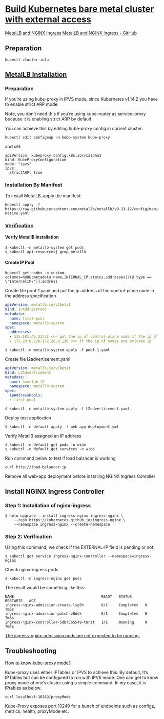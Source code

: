 # [Build Kubernetes bare metal cluster with external access](https://www.datapacket.com/blog/build-kubernetes-cluster)

[MetalLB and NGINX Ingress](https://youtu.be/k8bxtsWe9qw?si=u1GyesZEsG23NpWh)
[MetalLB and NGINX Ingress - GitHub](https://github.com/morrismusumi/kubernetes/blob/main/clusters/homelab-k8s/apps/metallb-plus-nginx-ingress/README.md)

## Preparation

```shell
kubectl cluster-info
```




## [MetalLB Installation](https://metallb.universe.tf/installation/)

### Preparation
If you’re using kube-proxy in IPVS mode, since Kubernetes v1.14.2 you have to enable strict ARP mode.

Note, you don’t need this if you’re using kube-router as service-proxy because it is enabling strict ARP by default.

You can achieve this by editing kube-proxy config in current cluster:

```shell
kubectl edit configmap -n kube-system kube-proxy
```

and set:

```shell
apiVersion: kubeproxy.config.k8s.io/v1alpha1
kind: KubeProxyConfiguration
mode: "ipvs"
ipvs:
  strictARP: true
```

### Installation By Manifest

To install MetalLB, apply the manifest:

```shell
kubectl apply -f https://raw.githubusercontent.com/metallb/metallb/v0.13.12/config/manifests/metallb-native.yaml
```

### [Verification](https://github.com/morrismusumi/kubernetes/blob/main/clusters/homelab-k8s/apps/metallb-plus-nginx-ingress/README.md)

#### Verify MetallB Installation

```shell
$ kubectl -n metallb-system get pods
$ kubectl api-resources| grep metallb
```

#### Create IP Pool

```shell
kubectl get nodes -o custom-columns=NODE:metadata.name,INTERNAL_IP:status.addresses[?(@.type == \"InternalIP\")].address
```

Create file pool-1.yaml and put the ip address of the control-plane node in the address specification
```yaml
apiVersion: metallb.io/v1beta1
kind: IPAddressPool
metadata:
  name: first-pool
  namespace: metallb-system
spec:
  addresses:
  - 135.181.46.21/32 <<< put the ip of control-plane node if the ip of nodes are public ip
  - 172.20.0.120-172.20.0.130 <<< if the ip of nodes are private ip
```

```shell
$ kubectl -n metallb-system apply -f pool-1.yaml
```

Create file l2advertisement.yaml
```yaml
apiVersion: metallb.io/v1beta1
kind: L2Advertisement
metadata:
  name: homelab-l2
  namespace: metallb-system
spec:
  ipAddressPools:
  - first-pool
```

```shell
$ kubectl -n metallb-system apply -f l2advertisement.yaml
```

Deploy test application 
```shell
$ kubectl -n default apply -f web-app-deployment.yml
```

Verify MetallB assigned an IP address
```shell
$ kubectl -n default get pods -o wide
$ kubectl -n default get services -o wide
```

Run command below to test if load balancer is working
```shell
curl http://load-balancer-ip
```

Remove all web-app deployment before installing NGINX Ingress Conroller


## Install NGINX Ingress Controller

### Step 1: Installation of nginx-ingress

```shell
$ helm upgrade --install ingress-nginx ingress-nginx \
    --repo https://kubernetes.github.io/ingress-nginx \
    --namespace ingress-nginx --create-namespace
```

### Step 2: Verification

Using this command, we check if the EXTERNAL-IP field is pending or not.

```shell
$ kubectl get service ingress-nginx-controller --namespace=ingress-nginx
```

Check nginx-ingress pods
```shell
$ kubectl -n ingress-nginx get pods
```

The result would be something like this:
```text
NAME                                        READY   STATUS      RESTARTS   AGE
ingress-nginx-admission-create-lsg8h        0/1     Completed   0          7m3s
ingress-nginx-admission-patch-v8ddk         0/1     Completed   0          7m3s
ingress-nginx-controller-5db7565549-tbrzt   1/1     Running     0          7m4s
```

[The ingress-nginx-admission pods are not expected to be running.](https://github.com/kubernetes/ingress-nginx/issues/8620)

## Troubleshooting

[How to know kube-proxy mode?](https://medium.com/tailwinds-navigator/kubernetes-tip-know-your-proxy-mode-63da34f92bf4)

Kube-proxy uses either IPTables or IPVS to achieve this. By default, It’s IPTables but can be configured to run with IPVS mode. One can get to know proxy mode of one’s cluster using a simple command. In my case, it is IPtables as below.

```shell
curl localhost:10249/proxyMode
```

Kube-Proxy exposes port 10249 for a bunch of endpoints such as configz, metrics, health, proxyMode etc.



